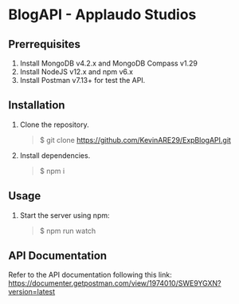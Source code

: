 # BlogAPI - Applaudo Studios

## Prerrequisites

1. Install MongoDB v4.2.x and MongoDB Compass v1.29
2. Install NodeJS v12.x and npm v6.x
3. Install Postman v7.13+ for test the API.

## Installation

1. Clone the repository.
   > \$ git clone https://github.com/KevinARE29/ExpBlogAPI.git
2. Install dependencies.
   > \$ npm i

## Usage

1. Start the server using npm:
   > \$ npm run watch

## API Documentation

Refer to the API documentation following this link: https://documenter.getpostman.com/view/1974010/SWE9YGXN?version=latest
